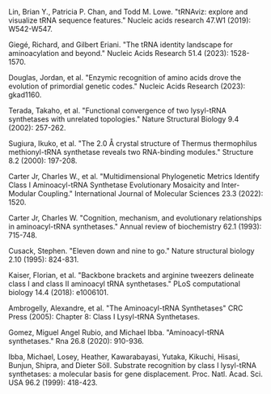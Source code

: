 
Lin, Brian Y., Patricia P. Chan, and Todd M. Lowe. "tRNAviz: explore and visualize tRNA sequence features." Nucleic acids research 47.W1 (2019): W542-W547.

Giegé, Richard, and Gilbert Eriani. "The tRNA identity landscape for aminoacylation and beyond." Nucleic Acids Research 51.4 (2023): 1528-1570.


Douglas, Jordan, et al. "Enzymic recognition of amino acids drove the evolution of primordial genetic codes." Nucleic Acids Research (2023): gkad1160.


Terada, Takaho, et al. "Functional convergence of two lysyl-tRNA synthetases with unrelated topologies." Nature Structural Biology 9.4 (2002): 257-262.



Sugiura, Ikuko, et al. "The 2.0 Å crystal structure of Thermus thermophilus methionyl-tRNA synthetase reveals two RNA-binding modules." Structure 8.2 (2000): 197-208.



Carter Jr, Charles W., et al. "Multidimensional Phylogenetic Metrics Identify Class I Aminoacyl-tRNA Synthetase Evolutionary Mosaicity and Inter-Modular Coupling." International Journal of Molecular Sciences 23.3 (2022): 1520.



Carter Jr, Charles W. "Cognition, mechanism, and evolutionary relationships in aminoacyl-tRNA synthetases." Annual review of biochemistry 62.1 (1993): 715-748.



Cusack, Stephen. "Eleven down and nine to go." Nature structural biology 2.10 (1995): 824-831.




Kaiser, Florian, et al. "Backbone brackets and arginine tweezers delineate class I and class II aminoacyl tRNA synthetases." PLoS computational biology 14.4 (2018): e1006101.



Ambrogelly, Alexandre, et al. "The Aminoacyl-tRNA Synthetases" CRC Press (2005): Chapter 8: Class I Lysyl-tRNA Synthetases.



Gomez, Miguel Angel Rubio, and Michael Ibba. "Aminoacyl-tRNA synthetases." Rna 26.8 (2020): 910-936.

Ibba, Michael, Losey, Heather, Kawarabayasi, Yutaka, Kikuchi, Hisasi, Bunjun, Shipra, and Dieter Söll. Substrate recognition by class I lysyl-tRNA synthetases: a molecular basis for gene displacement. Proc. Natl. Acad. Sci. USA 96.2 (1999): 418-423.

